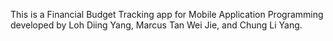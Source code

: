 This is a Financial Budget Tracking app for Mobile Application Programming developed by Loh Diing Yang, Marcus Tan Wei Jie, and Chung Li Yang.
